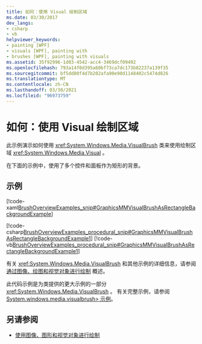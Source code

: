 ```yaml
---
title: 如何：使用 Visual 绘制区域
ms.date: 03/30/2017
dev_langs:
- csharp
- vb
helpviewer_keywords:
- painting [WPF]
- visuals [WPF], painting with
- brushes [WPF], painting with visuals
ms.assetid: 35f92996-1d03-4542-acc4-3469dcf09492
ms.openlocfilehash: 793a14f0d395a60bf73ca7dc173b82237a139f35
ms.sourcegitcommit: bf5dd80f4d7b202afa90e90d1148402c5474d826
ms.translationtype: MT
ms.contentlocale: zh-CN
ms.lasthandoff: 03/30/2021
ms.locfileid: "96973759"
---
```

# <a name="how-to-paint-an-area-with-a-visual"></a>如何：使用 Visual 绘制区域
此示例演示如何使用 <xref:System.Windows.Media.VisualBrush> 类来使用绘制区域 <xref:System.Windows.Media.Visual> 。  
  
 在下面的示例中，使用了多个控件和面板作为矩形的背景。  
  
## <a name="example"></a>示例  
 [!code-xaml[BrushOverviewExamples_snip#GraphicsMMVisualBrushAsRectangleBackgroundExample](~/samples/snippets/xaml/VS_Snippets_Wpf/BrushOverviewExamples_snip/XAML/VisualBrushExample.xaml#graphicsmmvisualbrushasrectanglebackgroundexample)]  
  
 [!code-csharp[BrushOverviewExamples_procedural_snip#GraphicsMMVisualBrushAsRectangleBackgroundExample1](~/samples/snippets/csharp/VS_Snippets_Wpf/BrushOverviewExamples_procedural_snip/CSharp/VisualBrushExample.cs#graphicsmmvisualbrushasrectanglebackgroundexample1)]
 [!code-vb[BrushOverviewExamples_procedural_snip#GraphicsMMVisualBrushAsRectangleBackgroundExample1](~/samples/snippets/visualbasic/VS_Snippets_Wpf/BrushOverviewExamples_procedural_snip/visualbasic/visualbrushexample.vb#graphicsmmvisualbrushasrectanglebackgroundexample1)]  
  
 有关 <xref:System.Windows.Media.VisualBrush> 和其他示例的详细信息，请参阅 [通过图像、绘图和视觉对象进行绘制](painting-with-images-drawings-and-visuals.md) 概述。  
  
 此代码示例是为类提供的更大示例的一部分 <xref:System.Windows.Media.VisualBrush> 。 有关完整示例，请参阅 [System.windows.media.visualbrush> 示例](https://github.com/Microsoft/WPF-Samples/tree/master/Graphics/VisualBrush)。  
  
## <a name="see-also"></a>另请参阅

- [使用图像、图形和视觉对象进行绘制](painting-with-images-drawings-and-visuals.md)
